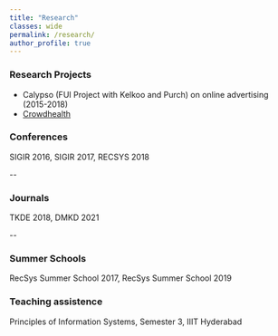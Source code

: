 ```yaml
---
title: "Research"
classes: wide
permalink: /research/
author_profile: true
---
```


<h3> Research Projects </h3>

<ul>

<li>Calypso (FUI Project with Kelkoo and Purch) on online advertising (2015-2018)</li>

<li><a href = "https://www.cnrs.fr/mi/IMG/pdf/7-_session23-crowdhealth.compressed.pdf"> Crowdhealth </a> </li>

</ul>


<h3>Conferences</h3>

SIGIR 2016, SIGIR 2017, RECSYS 2018

--

<h3> Journals </h3>

TKDE 2018, DMKD 2021

--

<h3> Summer Schools </h3>

RecSys Summer School 2017, RecSys Summer School 2019

<h3> Teaching assistence </h3>

Principles of Information Systems, Semester 3, IIIT Hyderabad


